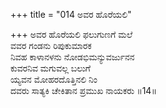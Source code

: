 +++
title = "014 ಅವರ ಹೊರೆಯಲಿ"

+++
ಅವರ ಹೊರೆಯಲಿ ಫಲುಗುಣಗೆ ಮಲೆ  
ವವರ ಗಂಡನು ರಿಪುಕುಮಾರಕ  
ನಿವಹ ಕಾಳಾನಳನು ನೋಡಭಿಮನ್ಯುವರ್ಜುನನ  
ಕುವರನಿವ ಮಗುವಲ್ಲ ಬಲುಗೆ  
ಯ್ಯವನ ಮೋಹರದೊತ್ತಿನಲಿ ನಿಂ  
ದವರು ಸಾತ್ಯಕಿ ಚೇಕಿತಾನ ಪ್ರಮುಖ ನಾಯಕರು     ॥14॥